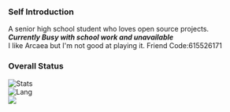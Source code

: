 ### Self Introduction
A senior high school student who loves open source projects.   
***Currently Busy with school work and unavailable***   
I like Arcaea but I'm not good at playing it. Friend Code:615526171
### Overall Status
![Stats](https://github-readme-stats.vercel.app/api?username=Rosemoe&show_icons=true&icon_color=990000&title_color=990000)    
![Lang](https://github-readme-stats.vercel.app/api/top-langs/?username=Rosemoe&layout=compact&title_color=990000&hide=javascript,html,css)   
![](https://komarev.com/ghpvc/?username=Rosemoe)  
